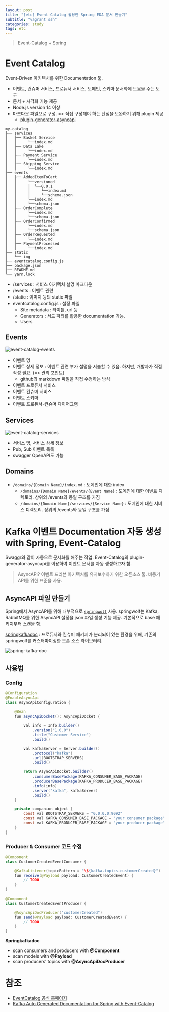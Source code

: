 ```yaml
---
layout: post
title: "[etc] Event Catalog 활용한 Spring EDA 문서 만들기"
subtitle: "vagrant ssh"
categories: study
tags: etc
---
```

> Event-Catalog + Spring

# Event Catalog
Event-Driven 아키텍처를 위한 Documentation 툴.
- 이벤트, 컨슈머 서비스, 프로듀서 서비스, 도메인, 스키마 문서화에 도움을 주는 도구
- 문서 + 시각화 기능 제공
- Node.js version 14 이상
- 마크다운 파일으로 구성. => 직접 구성해야 하는 단점을 보완하기 위해 plugin 제공 
  - [plugin-generator-asyncapi](https://www.eventcatalog.dev/docs/api/plugins/@eventcatalog/plugin-doc-generator-asyncapi)


```
my-catalog
├── services
│   ├── Basket Service
│   │     └──index.md
│   ├── Data Lake
│   │     └──index.md
│   ├── Payment Service
│   │     └──index.md
│   ├── Shipping Service
│   │     └──index.md
├── events
│   ├── AddedItemToCart
│   │     └──versioned
│   │     │  └──0.0.1
│   │     │     └──index.md
│   │     │     └──schema.json
│   │     └──index.md
│   │     └──schema.json
│   ├── OrderComplete
│   │     └──index.md
│   │     └──schema.json
│   ├── OrderConfirmed
│   │     └──index.md
│   │     └──schema.json
│   ├── OrderRequested
│   │     └──index.md
│   ├── PaymentProcessed
│   │     └──index.md
├── static
│   └── img
├── eventcatalog.config.js
├── package.json
├── README.md
└── yarn.lock
```

- /services : 서비스 아키텍처 설명 마크다운
- /events : 이벤트 관련
- /static : 이미지 등의 static 파일
- eventcatalog.config.js : 설정 파일
  - Site metadata : 타이틀, url 등
  - Generators : 서드 파티를 활용한 documentation 가능.
  - Users

## Events
![event-catalog-events](/assets/img/etc/event_catalog.png)

- 이벤트 명
- 이벤트 상세 정보 : 이벤트 관련 부가 설명을 서술할 수 있음. 하지만, 개발자가 직접 작성 필요. (=> 관리 포인트)
  - github의 markdown 파일을 직접 수정하는 방식
- 이벤트 프로듀서 서비스
- 이벤트 컨슈머 서비스
- 이벤트 스키마
- 이벤트 프로듀서-컨슈머 다이어그램

## Services
![event-catalog-services](/assets/img/etc/event_catalog_services.png)

- 서비스 명, 서비스 상세 정보
- Pub, Sub 이벤트 목록
- swagger OpenAPI도 가능

## Domains
- `/domains/{Domain Name}/index.md` : 도메인에 대한 index
  - `/domains/{Domain Name}/events/{Event Name}` : 도메인에 대한 이벤트 디렉토리. 상위의 /events와 동일 구조를 가짐
  - `/domains/{Domain Name}/services/{Service Name}` : 도메인에 대한 서비스 디렉토리. 상위의 /events와 동일 구조를 가짐

# Kafka 이벤트 Documentation 자동 생성 with Spring, Event-Catalog
Swaggr와 같이 자동으로 문서화를 해주는 작업. Event-Catalog의 plugin-generator-asyncapi를 이용하여 이벤트 문서를 자동 생성하고자 함.

> AsyncAPI?
> 이벤트 드리븐 아키텍처를 유지보수하기 위한 오픈소스 툴. 비동기 API를 위한 표준을 사용.


## AsyncAPI 파일 만들기
Spring에서 AsyncAPI를 위해 내부적으로 [`springwolf`](https://springwolf.github.io/) 사용. springwolf는 Kafka, RabbitMQ를 위한 AsyncAPI 설정을 json 파일 생성 기능 제공. 기본적으로 base 패키지부터 스캔을 함.  

[springkafkadoc](https://github.com/DogusTeknoloji/springkafkadoc) : 프로듀서와 컨슈머 패키지가 분리되어 있는 환경을 위해, 기존의 springwolf를 커스터마이징한 오픈 소스 라이브러리.

![spring-kafka-doc](/assets/img/etc/springkafkadoc.webp)


## 사용법
### Config

```java
@Configuration
@EnableAsyncApi
class AsyncApiConfiguration {

    @Bean
    fun asyncApiDocket(): AsyncApiDocket {

        val info = Info.builder()
            .version("1.0.0")
            .title("Customer Service")
            .build()

        val kafkaServer = Server.builder()
            .protocol("kafka")
            .url(BOOTSTRAP_SERVERS)
            .build()

        return AsyncApiDocket.builder()
            .consumerBasePackage(KAFKA_CONSUMER_BASE_PACKAGE)
            .producerBasePackage(KAFKA_PRODUCER_BASE_PACKAGE)
            .info(info)
            .server("kafka", kafkaServer)
            .build()
    }

    private companion object {
        const val BOOTSTRAP_SERVERS = "0.0.0.0:9092"
        const val KAFKA_CONSUMER_BASE_PACKAGE = "your consumer package"
        const val KAFKA_PRODUCER_BASE_PACKAGE = "your producer package"
    }
}
```

### Producer & Consumer 코드 수정
```java
@Component
class CustomerCreatedEventConsumer {

    @KafkaListener(topicPattern = "\${kafka.topics.customerCreated}")
    fun receive(@Payload payload: CustomerCreatedEvent) {
        // TODO
    }
}
```


```java
@Component
class CustomerCreatedEventProducer {

    @AsyncApiDocProducer("customerCreated")
    fun send(@Payload payload: CustomerCreatedEvent) {
        // TODO
    }
}
```

**Springkafkadoc**  
- scan consumers and producers with **@Component**
- scan models with **@Payload**
- scan producers’ topics with **@AsyncApiDocProducer**


# 참조
- [EventCatalog 공식 홈페이지](https://www.eventcatalog.dev/)
- [Kafka Auto Generated Documentation for Spring with Event-Catalog](https://medium.com/dogus-tech-digital-solutions/kafka-auto-generated-documentation-for-spring-with-event-catalog-c5862b9e1ea9)